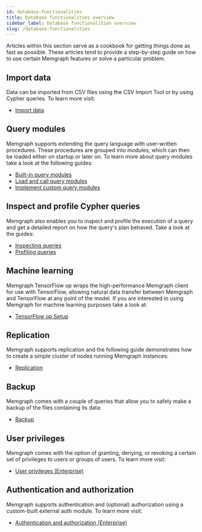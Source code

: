 ```yaml
---
id: database-functionalities
title: Database functionalities overview
sidebar_label: Database functionalities overview
slug: /database-functionalities
---
```


Articles within this section serve as a cookbook for getting
things done as fast as possible. These articles tend to provide a step-by-step
guide on how to use certain Memgraph features or solve a particular problem.

## Import data

Data can be imported from CSV files using the CSV Import Tool or by using Cypher queries. 
To learn more visit:
* [Import data](./import-data.md)

## Query modules

Memgraph supports extending the query language with user-written procedures. 
These procedures are grouped into modules, which can then be loaded either on startup or later on. 
To learn more about query modules take a look at the following guides:
* [Built-in query modules](./query-modules/built-in-query-modules.md)
* [Load and call query modules](./query-modules/load-call-query-modules.md)
* [Implement custom query modules](./query-modules/implement-query-modules.md)

## Inspect and profile Cypher queries 

Memgraph also enables you to inspect and profile the execution of a query and get a detailed report 
on how the query's plan behaved. Take a look at the guides:
* [Inspecting queries](./inspecting-queries.md)
* [Profiling queries](./profiling-queries.md)

## Machine learning

Memgraph TensorFlow op wraps the high-performance Memgraph client for use with TensorFlow, 
allowing natural data transfer between Memgraph and TensorFlow at any point of the model.
If you are interested in using Memgraph for machine learning purposes  take a look at:
* [TensorFlow op Setup](./tensorflow-setup.md) 

## Replication

Memgraph supports replication and the following guide demonstrates how to create a simple cluster of nodes running
Memgraph instances: 
* [Replication](./replication.md)

## Backup

Memgraph comes with a couple of queries that allow you to safely make a backup of the files containing its data:
* [Backup](../reference-guide/backup.md)

## User privileges

Memgraph comes with the option of granting, denying, or revoking a certain set of privileges to users or groups of users.
To learn more visit:
* [User privileges (Enterprise)](./manage-user-privileges.md)

## Authentication and authorization

Memgraph supports authentication and (optional) authorization using a custom-built external auth module.
To learn more visit:
* [Authentication and authorization (Enterprise)](./manage-users-using-ldap.md)
